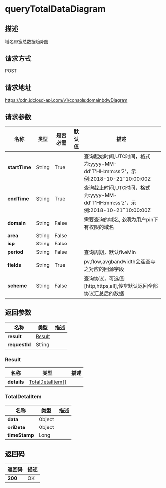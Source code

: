 # queryTotalDataDiagram


## 描述
域名带宽总数据趋势图

## 请求方式
POST

## 请求地址
https://cdn.jdcloud-api.com/v1/console:domainbdwDiagram


## 请求参数
|名称|类型|是否必需|默认值|描述|
|---|---|---|---|---|
|**startTime**|String|True| |查询起始时间,UTC时间，格式为:yyyy-MM-dd'T'HH:mm:ss'Z'，示例:2018-10-21T10:00:00Z|
|**endTime**|String|True| |查询截止时间,UTC时间，格式为:yyyy-MM-dd'T'HH:mm:ss'Z'，示例:2018-10-21T10:00:00Z|
|**domain**|String|False| |需要查询的域名, 必须为用户pin下有权限的域名|
|**area**|String|False| | |
|**isp**|String|False| | |
|**period**|String|False| |查询周期，默认fiveMin|
|**fields**|String|True| |pv,flow,avgbandwidth会连查与之对应的回源字段|
|**scheme**|String|False| |查询协议，可选值:[http,https,all],传空默认返回全部协议汇总后的数据|


## 返回参数
|名称|类型|描述|
|---|---|---|
|**result**|[Result](#result)| |
|**requestId**|String| |

### <div id="Result">Result</div>
|名称|类型|描述|
|---|---|---|
|**details**|[TotalDetalItem[]](#totaldetalitem)| |
### <div id="TotalDetalItem">TotalDetalItem</div>
|名称|类型|描述|
|---|---|---|
|**data**|Object| |
|**oriData**|Object| |
|**timeStamp**|Long| |

## 返回码
|返回码|描述|
|---|---|
|**200**|OK|

